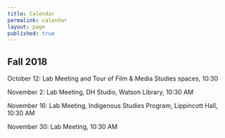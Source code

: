 ```yaml
---
title: Calendar
permalink: calendar
layout: page
published: true
---
```


## Fall 2018

October 12: Lab Meeting and Tour of Film & Media Studies spaces, 10:30

November 2: Lab Meeting, DH Studio, Watson Library, 10:30 AM

November 16: Lab Meeting, Indigenous Studies Program, Lippincott Hall, 10:30 AM

November 30: Lab Meeting, 10:30 AM
